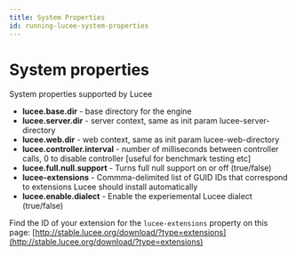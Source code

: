 ```yaml
---
title: System Properties
id: running-lucee-system-properties
---
```


# System properties #
System properties supported by Lucee

* **lucee.base.dir** - base directory for the engine
* **lucee.server.dir** - server context, same as init param lucee-server-directory
* **lucee.web.dir** - web context, same as init param lucee-web-directory
* **lucee.controller.interval** - number of milliseconds between controller calls, 0 to disable controller [useful for benchmark testing etc]
* **lucee.full.null.support** - Turns full null support on or off (true/false)
* **lucee-extensions** - Commma-delimited list of GUID IDs that correspond to extensions Lucee should install automatically
* **lucee.enable.dialect** - Enable the experiemental Lucee dialect (true/false)

Find the ID of your extension for the `lucee-extensions` property on this page: [http://stable.lucee.org/download/?type=extensions](http://stable.lucee.org/download/?type=extensions)
